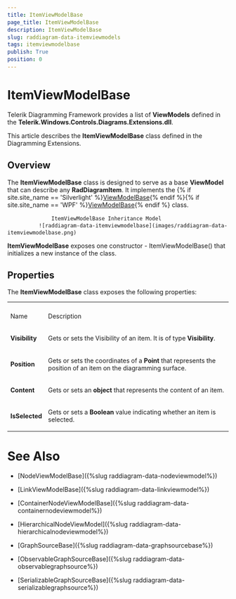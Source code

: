 ```yaml
---
title: ItemViewModelBase
page_title: ItemViewModelBase
description: ItemViewModelBase
slug: raddiagram-data-itemviewmodels
tags: itemviewmodelbase
publish: True
position: 0
---
```


# ItemViewModelBase



Telerik Diagramming Framework provides a list of __ViewModels__ defined in the __Telerik.Windows.Controls.Diagrams.Extensions.dll__.
	  

This article describes the __ItemViewModelBase__ class defined in the Diagramming Extensions.
	  

## Overview

The __ItemViewModelBase__ class is designed to serve as a base __ViewModel__ that can describe any __RadDiagramItem__. It implements the {% if site.site_name == 'Silverlight' %}[ViewModelBase](http://www.telerik.com/help/silverlight/t_telerik_windows_controls_viewmodelbase.html){% endif %}{% if site.site_name == 'WPF' %}[ViewModelBase](http://www.telerik.com/help/wpf/t_telerik_windows_controls_viewmodelbase.html){% endif %} class.
		


                  ItemViewModelBase Inheritance Model
              ![raddiagram-data-itemviewmodelbase](images/raddiagram-data-itemviewmodelbase.png)

__ItemViewModelBase__ exposes one constructor - ItemViewModelBase() that initializes a new instance of the class.
	  

## Properties

The __ItemViewModelBase__ class exposes the following properties:
		
<table><th><tr><td>

Name</td><td>

Description</td></tr></th><tr><td>

<b>Visibility</b></td><td>

Gets or sets the Visibility of an item. It is of type <b>Visibility</b>.
			</td></tr><tr><td>

<b>Position</b></td><td>

Gets or sets the coordinates of a <b>Point</b> that represents the position of an item on the diagramming surface.</td></tr><tr><td>

<b>Content</b></td><td>

Gets or sets an <b>object</b> that represents the content of an item.</td></tr><tr><td>

<b>IsSelected</b></td><td>

Gets or sets a <b>Boolean</b> value indicating whether an item is selected.</td></tr></table>

# See Also

 * [NodeViewModelBase]({%slug raddiagram-data-nodeviewmodel%})

 * [LinkViewModelBase]({%slug raddiagram-data-linkviewmodel%})

 * [ContainerNodeViewModelBase]({%slug raddiagram-data-containernodeviewmodel%})

 * [HierarchicalNodeViewModel]({%slug raddiagram-data-hierarchicalnodeviewmodel%})

 * [GraphSourceBase]({%slug raddiagram-data-graphsourcebase%})

 * [ObservableGraphSourceBase]({%slug raddiagram-data-observablegraphsource%})

 * [SerializableGraphSourceBase]({%slug raddiagram-data-serializablegraphsource%})
